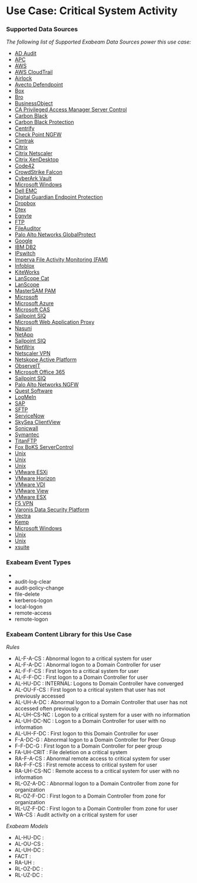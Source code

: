 Use Case: Critical System Activity
==================================

### Supported Data Sources

_The following list of Supported Exabeam Data Sources power this use case:_

* [AD Audit](datasource_ad_audit_ad_audit.md)
* [APC](datasource_apc_apc.md)
* [AWS](datasource_aws_cloudtrail_aws.md)
* [AWS CloudTrail](datasource_aws_cloudtrail_aws_cloudtrail.md)
* [Airlock](datasource_airlock_airlock.md)
* [Avecto Defendpoint](datasource_avecto_defendpoint_avecto_defendpoint.md)
* [Box](datasource_box_box.md)
* [Bro](datasource_bro_bro.md)
* [BusinessObject](datasource_businessobject_businessobject.md)
* [CA Privileged Access Manager Server Control](datasource_ca_privileged_access_manager_server_control_ca_privileged_access_manager_server_control.md)
* [Carbon Black](datasource_carbon_black_carbon_black.md)
* [Carbon Black Protection](datasource_cb_protection_carbon_black_protection.md)
* [Centrify](datasource_centrify_centrify.md)
* [Check Point NGFW](datasource_check_point_ngfw_check_point_ngfw.md)
* [Cimtrak](datasource_cimtrak_cimtrak.md)
* [Citrix](datasource_citrix_endpoint_management_citrix.md)
* [Citrix Netscaler](datasource_citrix_netscaler_citrix_netscaler.md)
* [Citrix XenDesktop](datasource_citrix_xendesktop_citrix_xendesktop.md)
* [Code42](datasource_code42_code42.md)
* [CrowdStrike Falcon](datasource_crowdstrike_falcon_crowdstrike_falcon.md)
* [CyberArk Vault](datasource_cyberark_vault_cyberark_vault.md)
* [Microsoft Windows](datasource_dc_microsoft_windows.md)
* [Dell EMC](datasource_dell_emc_dell_emc.md)
* [Digital Guardian Endpoint Protection](datasource_digital_guardian_endpoint_protection_digital_guardian_endpoint_protection.md)
* [Dropbox](datasource_dropbox_dropbox.md)
* [Dtex](datasource_dtex_dtex.md)
* [Egnyte](datasource_egnyte_egnyte.md)
* [FTP](datasource_ftp_ftp.md)
* [FileAuditor](datasource_fileauditor_fileauditor.md)
* [Palo Alto Networks GlobalProtect](datasource_globalprotect_portal_palo_alto_networks_globalprotect.md)
* [Google](datasource_google_drive_google.md)
* [IBM DB2](datasource_ibm_db2_ibm_db2.md)
* [IPswitch](datasource_ipswitch_moveit_dmz_ipswitch.md)
* [Imperva File Activity Monitoring (FAM)](datasource_imperva_file_activity_monitoring_(fam)_imperva_file_activity_monitoring_(fam).md)
* [Infoblox](datasource_infoblox_infoblox.md)
* [KiteWorks](datasource_kiteworks_kiteworks.md)
* [LanScope Cat](datasource_lanscope_cat_lanscope_cat.md)
* [LanScope](datasource_lanscope_lanscope.md)
* [MasterSAM PAM](datasource_mastersam_pam_mastersam_pam.md)
* [Microsoft](datasource_microsoft_advanced_threat_protection_microsoft.md)
* [Microsoft Azure](datasource_microsoft_azure_microsoft_azure.md)
* [Microsoft CAS](datasource_microsoft_cas_microsoft_cas.md)
* [Sailpoint SIQ](datasource_microsoft_sharepoint_onpremise_sailpoint_siq.md)
* [Microsoft Web Application Proxy](datasource_microsoft_web_application_proxy_microsoft_web_application_proxy.md)
* [Nasuni](datasource_nasuni_nasuni.md)
* [NetApp](datasource_netapp_netapp.md)
* [Sailpoint SIQ](datasource_netapp_sailpoint_siq.md)
* [NetWrix](datasource_netwrix_netwrix.md)
* [Netscaler VPN](datasource_netscaler_vpn_netscaler_vpn.md)
* [Netskope Active Platform](datasource_netskope_active_platform_netskope_active_platform.md)
* [ObserveIT](datasource_observeit_observeit.md)
* [Microsoft Office 365](datasource_office_365_microsoft_office_365.md)
* [Sailpoint SIQ](datasource_onedrive_sailpoint_siq.md)
* [Palo Alto Networks NGFW](datasource_palo_alto_networks_ngfw_palo_alto_networks_ngfw.md)
* [Quest Software](datasource_quest_software_change_auditor_quest_software.md)
* [LogMeIn](datasource_remotelyanywhere_logmein.md)
* [SAP](datasource_sap_sap.md)
* [SFTP](datasource_sftp_sftp.md)
* [ServiceNow](datasource_servicenow_servicenow.md)
* [SkySea ClientView](datasource_skysea_clientview_skysea_clientview.md)
* [Sonicwall](datasource_sonicwall_sonicwall.md)
* [Symantec](datasource_symantec_cloudsoc_symantec.md)
* [TitanFTP](datasource_titanftp_titanftp.md)
* [Fox BoKS ServerControl](datasource_unix_fox_boks_servercontrol.md)
* [Unix](datasource_unix_unix.md)
* [Unix](datasource_unix_auditd_unix.md)
* [Unix](datasource_unix_unix.md)
* [VMware ESXi](datasource_vmware_esxi_vmware_esxi.md)
* [VMware Horizon](datasource_vmware_horizon_vmware_horizon.md)
* [VMware VDI](datasource_vmware_vdi_vmware_vdi.md)
* [VMware View](datasource_vmware_view_vmware_view.md)
* [VMware ESX](datasource_vmware_vmware_esx.md)
* [F5 VPN](datasource_vpn_f5_vpn.md)
* [Varonis Data Security Platform](datasource_varonis_data_security_platform_varonis_data_security_platform.md)
* [Vectra](datasource_vectra_vectra.md)
* [Kemp](datasource_virtual_load_master_kemp.md)
* [Microsoft Windows](datasource_windows_microsoft_windows.md)
* [Unix](datasource_krb5kdc_unix.md)
* [Unix](datasource_systemd_unix.md)
* [xsuite](datasource_xsuite_xsuite.md)


### Exabeam Event Types

- 
- audit-log-clear
- audit-policy-change
- file-delete
- kerberos-logon
- local-logon
- remote-access
- remote-logon
### Exabeam Content Library for this Use Case


_Rules_
- AL-F-A-CS : Abnormal logon to a critical system for user
- AL-F-A-DC : Abnormal logon to a Domain Controller for user
- AL-F-F-CS : First logon to a critical system for user
- AL-F-F-DC : First logon to a Domain Controller for user
- AL-HU-DC : INTERNAL: Logons to Domain Controller have converged
- AL-OU-F-CS : First logon to a critical system that user has not previously accessed
- AL-UH-A-DC : Abnormal logon to a Domain Controller that user has not accessed often previously
- AL-UH-CS-NC : Logon to a critical system for a user with no information
- AL-UH-DC-NC : Logon to a Domain Controller for user with no information
- AL-UH-F-DC : First logon to this Domain Controller for user
- F-A-DC-G : Abnormal logon to a Domain Controller for Peer Group
- F-F-DC-G : First logon to a Domain Controller for peer group
- FA-UH-CRIT : File deletion on a critical system
- RA-F-A-CS : Abnormal remote access to critical system for user
- RA-F-F-CS : First remote access to critical system for user
- RA-UH-CS-NC : Remote access  to a critical system for user with no information
- RL-OZ-A-DC : Abnormal logon to a Domain Controller from zone for organization
- RL-OZ-F-DC : First logon to a Domain Controller from zone for organization
- RL-UZ-F-DC : First logon to a Domain Controller from zone for user
- WA-CS : Audit activity on a critical system for user


_Exabeam Models_
- AL-HU-DC : 
- AL-OU-CS : 
- AL-UH-DC : 
- FACT : 
- RA-UH : 
- RL-OZ-DC : 
- RL-UZ-DC : 
